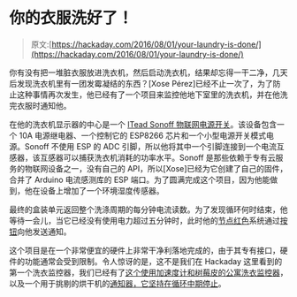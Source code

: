 # 你的衣服洗好了！

> 原文:[https://hackaday.com/2016/08/01/your-laundry-is-done/](https://hackaday.com/2016/08/01/your-laundry-is-done/)

你有没有把一堆脏衣服放进洗衣机，然后启动洗衣机，结果却忘得一干二净，几天后发现洗衣机里有一团发霉凝结的东西？[Xose Pérez]已经不止一次了，为了防止这种事情再次发生，他已经有了一个项目来监控他地下室里的洗衣机，并在他洗完衣服时通知他。

在他的洗衣机显示器的中心是一个 [ITead Sonoff 物联网电源开关](https://www.itead.cc/sonoff-wifi-wireless-switch.html)。该设备包含一个 10A 电源继电器、一个控制它的 ESP8266 芯片和一个小型电源开关模式电源。Sonoff 不使用 ESP 的 ADC 引脚，所以他将其中一个引脚连接到一个电流互感器，该互感器可以捕获洗衣机消耗的功率水平。Sonoff 是那些依赖于专有云服务的物联网设备之一，没有自己的 API，所以[Xose]已经为它创建了自己的固件，合并了 Arduino 电流感测库的 ESP 端口。为了圆满完成这个项目，因为他能做到，他在设备上增加了一个环境湿度传感器。

最终的盒装单元返回整个洗涤周期的每分钟电流读数。为了发现循环何时结束，他等待一会儿，当它已经没有使用电力超过五分钟时，此时他的[节点红色](http://nodered.org/)系统通过[按钮](https://pushover.net/)向他发送通知。

这个项目是在一个非常便宜的硬件上非常干净利落地完成的，由于其专有接口，硬件的功能通常会受到限制。令人惊讶的是，这不是我们在 Hackaday 这里看到的第一个洗衣监控器，我们已经有了[这个使用加速度计和树莓皮的公寓洗衣监控器](http://hackaday.com/2016/03/12/one-mans-quest-to-spend-less-time-in-the-basement/)，以及一个用于挑剔的烘干机的[通知器，它坚持在循环中期停止](http://hackaday.com/2016/06/24/how-to-keep-an-unruly-dryer-in-line/)。